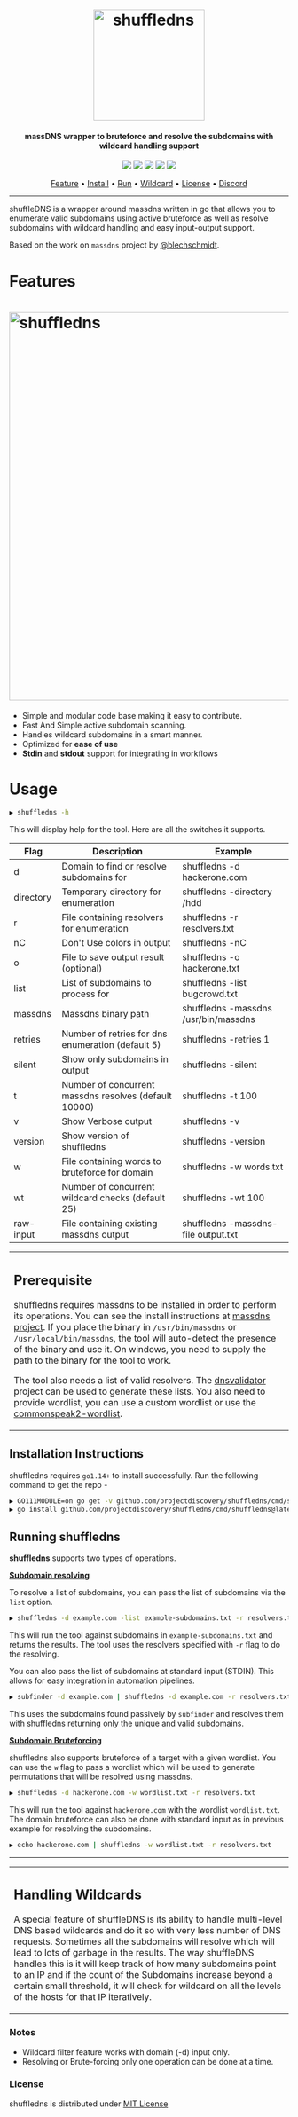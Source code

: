 <h1 align="center">
  <img src="static/shuffledns-logo.png" alt="shuffledns" width="200px"></a>
  <br>
</h1>

<h4 align="center">massDNS wrapper to bruteforce and resolve the subdomains with wildcard handling support</h4>


<p align="center">
<a href="https://goreportcard.com/report/github.com/projectdiscovery/shuffledns"><img src="https://goreportcard.com/badge/github.com/projectdiscovery/shuffledns"></a>
<a href="https://github.com/projectdiscovery/shuffledns/issues"><img src="https://img.shields.io/badge/contributions-welcome-brightgreen.svg?style=flat"></a>
<a href="https://github.com/projectdiscovery/shuffledns/releases"><img src="https://img.shields.io/github/release/projectdiscovery/shuffledns"></a>
<a href="https://twitter.com/pdiscoveryio"><img src="https://img.shields.io/twitter/follow/pdiscoveryio.svg?logo=twitter"></a>
<a href="https://discord.gg/projectdiscovery"><img src="https://img.shields.io/discord/695645237418131507.svg?logo=discord"></a>
</p>
      
<p align="center">
  <a href="#features">Feature</a> •
  <a href="#installation-instructions">Install</a> •
  <a href="#running-shuffledns">Run</a> •
  <a href="#handling-wildcards">Wildcard</a> •
  <a href="#license">License</a> •
  <a href="https://discord.gg/projectdiscovery">Discord</a>
</p>

---


shuffleDNS is a wrapper around massdns written in go that allows you to enumerate valid subdomains using active bruteforce as well as resolve subdomains with wildcard handling and easy input-output support.

Based on the work on `massdns` project by [@blechschmidt](https://github.com/blechschmidt).

 # Features

<h1 align="left">
  <img src="static/shuffledns-run.png" alt="shuffledns" width="700px"></a>
  <br>
</h1>

 - Simple and modular code base making it easy to contribute.
 - Fast And Simple active subdomain scanning.
 - Handles wildcard subdomains in a smart manner.
 - Optimized for **ease of use**
 - **Stdin** and **stdout** support for integrating in workflows

# Usage

```bash
▶ shuffledns -h
```
This will display help for the tool. Here are all the switches it supports.

| Flag          | Description                                             | Example                              |
|---------------|---------------------------------------------------------|--------------------------------------|
| d             | Domain to find or resolve subdomains for                | shuffledns -d hackerone.com          |
| directory     | Temporary directory for enumeration                     | shuffledns -directory /hdd           |
| r             | File containing resolvers for enumeration               | shuffledns -r resolvers.txt          |
| nC            | Don't Use colors in output                              | shuffledns -nC                       |
| o             | File to save output result (optional)                   | shuffledns -o hackerone.txt          |
| list          | List of subdomains to process for                       | shuffledns -list bugcrowd.txt        |
| massdns       | Massdns binary path                                     | shuffledns -massdns /usr/bin/massdns |
| retries       | Number of retries for dns enumeration (default 5)       | shuffledns -retries 1                |
| silent        | Show only subdomains in output                          | shuffledns -silent                   |
| t             | Number of concurrent massdns resolves (default 10000)   | shuffledns -t 100                    |
| v             | Show Verbose output                                     | shuffledns -v                        |
| version       | Show version of shuffledns                              | shuffledns -version                  |
| w             | File containing words to bruteforce for domain          | shuffledns -w words.txt              |
| wt            | Number of concurrent wildcard checks (default 25)       | shuffledns -wt 100                   |
| raw-input     | File containing existing massdns output                 | shuffledns -massdns-file output.txt  |

<table>
<tr>
<td>  

## Prerequisite

shuffledns requires massdns to be installed in order to perform its operations. You can see the install instructions at [massdns project](https://github.com/blechschmidt/massdns#compilation). If you place the binary in `/usr/bin/massdns` or `/usr/local/bin/massdns`, the tool will auto-detect the presence of the binary and use it. On windows, you need to supply the path to the binary for the tool to work.

The tool also needs a list of valid resolvers. The [dnsvalidator](https://github.com/vortexau/dnsvalidator) project can be used to generate these lists. You also need to provide wordlist, you can use a custom wordlist or use the [commonspeak2-wordlist](https://s3.amazonaws.com/assetnote-wordlists/data/manual/best-dns-wordlist.txt).

</td>
</tr>
</table>

## Installation Instructions

shuffledns requires `go1.14+` to install successfully. Run the following command to get the repo - 

```bash
▶ GO111MODULE=on go get -v github.com/projectdiscovery/shuffledns/cmd/shuffledns
▶ go install github.com/projectdiscovery/shuffledns/cmd/shuffledns@latest
```

## Running shuffledns

**shuffledns** supports two types of operations.

<ins>**Subdomain resolving** </ins>

To resolve a list of subdomains, you can pass the list of subdomains via the `list` option.

```bash
▶ shuffledns -d example.com -list example-subdomains.txt -r resolvers.txt
```

This will run the tool against subdomains in `example-subdomains.txt` and returns the results. The tool uses the resolvers specified with `-r` flag to do the resolving.

You can also pass the list of subdomains at standard input (STDIN). This allows for easy integration in automation pipelines.

```bash
▶ subfinder -d example.com | shuffledns -d example.com -r resolvers.txt
```

This uses the subdomains found passively by `subfinder` and resolves them with shuffledns returning only the unique and valid subdomains.

<ins>**Subdomain Bruteforcing** </ins>

shuffledns also supports bruteforce of a target with a given wordlist. You can use the `w` flag to pass a wordlist which will be used to generate permutations that will be resolved using massdns.

```bash
▶ shuffledns -d hackerone.com -w wordlist.txt -r resolvers.txt
```

This will run the tool against `hackerone.com` with the wordlist `wordlist.txt`. The domain bruteforce can also be done with standard input as in previous example for resolving the subdomains.

```bash
▶ echo hackerone.com | shuffledns -w wordlist.txt -r resolvers.txt
```

---

<table>
<tr>
<td>

## Handling Wildcards

A special feature of shuffleDNS is its ability to handle multi-level DNS based wildcards and do it so with very less number of DNS requests. Sometimes all the subdomains will resolve which will lead to lots of garbage in the results. The way shuffleDNS handles this is it will keep track of how many subdomains point to an IP and if the count of the Subdomains increase beyond a certain small threshold, it will check for wildcard on all the levels of the hosts for that IP iteratively.

</td>
</tr>
</table>

### Notes

- Wildcard filter feature works with domain (-d) input only.
- Resolving or Brute-forcing only one operation can be done at a time. 

### License

shuffledns is distributed under [MIT License](https://github.com/projectdiscovery/shuffledns/blob/master/LICENSE.md)
